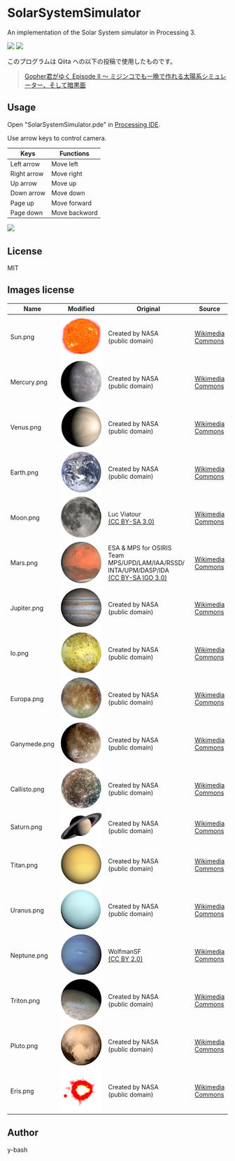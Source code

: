 # SolarSystemSimulator

An implementation of the Solar System simulator in Processing 3.

![](https://raw.githubusercontent.com/y-bash/SolarSystemSimulator/master/image1.jpg)
![](https://raw.githubusercontent.com/y-bash/SolarSystemSimulator/master/image2.jpg)

このプログラムは Qiita への以下の投稿で使用したものです。
> [Gopher君がゆく Episode II ～ ミジンコでも一晩で作れる太陽系シミュレーター、そして暗黒面](https://qiita.com/y-bash/items/c01638493a891308fa20)

## Usage

Open "SolarSystemSimulator.pde" in [Processing IDE](https://processing.org/download/).

Use arrow keys to control camera.

|Keys|Functions|
|---|---|
|Left arrow|Move left|
|Right arrow|Move right|
|Up arrow|Move up|
|Down arrow|Move down|
|Page up|Move forward|
|Page down|Move backword|

![](https://raw.githubusercontent.com/y-bash/SolarSystemSimulator/master/image3.jpg)

## License

MIT

## Images license

|Name|Modified|Original|Source|
|---|---|---|---|
|Sun.png|<img width="100" src="https://raw.githubusercontent.com/y-bash/SolarSystemSimulator/master/src/SolarSystemSimulator/data/Sun.png">|Created by NASA<br>(public domain) |[Wikimedia<br>Commons](https://commons.wikimedia.org/wiki/File:The_Sun_by_the_Atmospheric_Imaging_Assembly_of_NASA%27s_Solar_Dynamics_Observatory_-_20100819.jpg)|
|Mercury.png|<img width="100" src="https://raw.githubusercontent.com/y-bash/SolarSystemSimulator/master/src/SolarSystemSimulator/data/Mercury.png">|Created by NASA<br>(public domain) |[Wikimedia<br>Commons](https://commons.wikimedia.org/wiki/File:Mercury_in_color_-_Prockter07_centered.jpg)|
|Venus.png|<img width="100" src="https://raw.githubusercontent.com/y-bash/SolarSystemSimulator/master/src/SolarSystemSimulator/data/Venus.png">|Created by NASA<br>(public domain) |[Wikimedia<br>Commons](https://commons.wikimedia.org/wiki/File:Galileo_Venus_global_view.jpg)|
|Earth.png|<img width="100" src="https://raw.githubusercontent.com/y-bash/SolarSystemSimulator/master/src/SolarSystemSimulator/data/Earth.png">|Created by NASA<br>(public domain) |[Wikimedia<br>Commons](https://commons.wikimedia.org/wiki/File:The_Earth_seen_from_Apollo_17.jpg)|
|Moon.png|<img width="100" src="https://raw.githubusercontent.com/y-bash/SolarSystemSimulator/master/src/SolarSystemSimulator/data/Moon.png">|Luc Viatour<br>[(CC BY-SA 3.0)](https://creativecommons.org/licenses/by-sa/3.0/deed.ja)|[Wikimedia<br>Commons](https://commons.wikimedia.org/wiki/File:Full_Moon_Luc_Viatour.jpg)|
|Mars.png|<img width="100" src="https://raw.githubusercontent.com/y-bash/SolarSystemSimulator/master/src/SolarSystemSimulator/data/Mars.png">|ESA & MPS for OSIRIS Team<br>MPS/UPD/LAM/IAA/RSSD/<br>INTA/UPM/DASP/IDA<br>[(CC BY-SA IGO 3.0)](https://creativecommons.org/licenses/by-sa/3.0/igo/deed.ja)|[Wikimedia<br>Commons](https://commons.wikimedia.org/wiki/File:OSIRIS_Mars_true_color.jpg)|
|Jupiter.png|<img width="100" src="https://raw.githubusercontent.com/y-bash/SolarSystemSimulator/master/src/SolarSystemSimulator/data/Jupiter.png">|Created by NASA<br>(public domain) |[Wikimedia<br>Commons](https://commons.wikimedia.org/wiki/File:Jupiter_by_Cassini-Huygens.jpg)|
|Io.png|<img width="100" src="https://raw.githubusercontent.com/y-bash/SolarSystemSimulator/master/src/SolarSystemSimulator/data/Io.png">|Created by NASA<br>(public domain) |[Wikimedia<br>Commons](https://commons.wikimedia.org/wiki/File:Io_highest_resolution_true_color.jpg)|
|Europa.png|<img width="100" src="https://raw.githubusercontent.com/y-bash/SolarSystemSimulator/master/src/SolarSystemSimulator/data/Europa.png">|Created by NASA<br>(public domain) |[Wikimedia<br>Commons](https://commons.wikimedia.org/wiki/File:Europa-moon.jpg)|
|Ganymede.png|<img width="100" src="https://raw.githubusercontent.com/y-bash/SolarSystemSimulator/master/src/SolarSystemSimulator/data/Ganymede.png">|Created by NASA<br>(public domain) |[Wikimedia<br>Commons](https://commons.wikimedia.org/wiki/File:Ganymede_g1_true.jpg)|
|Callisto.png|<img width="100" src="https://raw.githubusercontent.com/y-bash/SolarSystemSimulator/master/src/SolarSystemSimulator/data/Callisto.png">|Created by NASA<br>(public domain) |[Wikimedia<br>Commons](https://commons.wikimedia.org/wiki/File:Callisto.jpg)|
|Saturn.png|<img width="100" src="https://raw.githubusercontent.com/y-bash/SolarSystemSimulator/master/src/SolarSystemSimulator/data/Saturn.png">|Created by NASA<br>(public domain) |[Wikimedia<br>Commons](https://commons.wikimedia.org/wiki/File:Saturn_PIA06077.jpg)|
|Titan.png|<img width="100" src="https://raw.githubusercontent.com/y-bash/SolarSystemSimulator/master/src/SolarSystemSimulator/data/Titan.png">|Created by NASA<br>(public domain) |[Wikimedia<br>Commons](https://commons.wikimedia.org/wiki/File:Two_Halves_of_Titan.png)|
|Uranus.png|<img width="100" src="https://raw.githubusercontent.com/y-bash/SolarSystemSimulator/master/src/SolarSystemSimulator/data/Uranus.png">|Created by NASA<br>(public domain) |[Wikimedia<br>Commons](https://commons.wikimedia.org/wiki/File:Uranus2.jpg)|
|Neptune.png|<img width="100" src="https://raw.githubusercontent.com/y-bash/SolarSystemSimulator/master/src/SolarSystemSimulator/data/Neptune.png">|WolfmanSF<br>[(CC BY 2.0)](https://creativecommons.org/licenses/by/2.0/deed.ja)|[Wikimedia<br>Commons](https://commons.wikimedia.org/wiki/File:Neptune_-_Voyager_2_(29347980845)_flatten_crop.jpg)|
|Triton.png|<img width="100" src="https://raw.githubusercontent.com/y-bash/SolarSystemSimulator/master/src/SolarSystemSimulator/data/Triton.png">|Created by NASA<br>(public domain) |[Wikimedia<br>Commons](https://commons.wikimedia.org/wiki/File:Triton_moon_mosaic_Voyager_2_(large).jpg)|
|Pluto.png|<img width="100" src="https://raw.githubusercontent.com/y-bash/SolarSystemSimulator/master/src/SolarSystemSimulator/data/Pluto.png">|Created by NASA<br>(public domain) |[Wikimedia<br>Commons](https://commons.wikimedia.org/wiki/File:Pluto_by_LORRI_and_Ralph,_13_July_2015.jpg)|
|Eris.png|<img width="100" src="https://raw.githubusercontent.com/y-bash/SolarSystemSimulator/master/src/SolarSystemSimulator/data/Eris.png">|Created by NASA<br>(public domain) |[Wikimedia<br>Commons](https://commons.wikimedia.org/wiki/File:Eris_and_dysnomia2.jpg)|


## Author

y-bash


